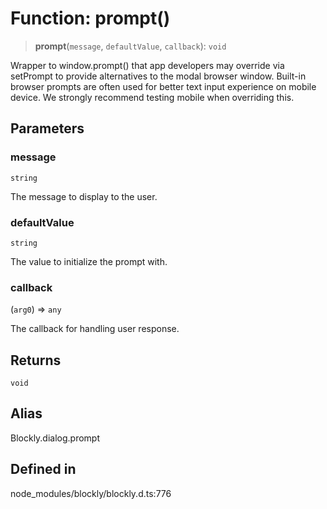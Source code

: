 # Function: prompt()

> **prompt**(`message`, `defaultValue`, `callback`): `void`

Wrapper to window.prompt() that app developers may override via setPrompt to
provide alternatives to the modal browser window. Built-in browser prompts
are often used for better text input experience on mobile device. We strongly
recommend testing mobile when overriding this.

## Parameters

### message

`string`

The message to display to the user.

### defaultValue

`string`

The value to initialize the prompt with.

### callback

(`arg0`) => `any`

The callback for handling user response.

## Returns

`void`

## Alias

Blockly.dialog.prompt

## Defined in

node_modules/blockly/blockly.d.ts:776
